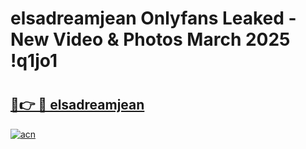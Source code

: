 # elsadreamjean Onlyfans Leaked - New Video & Photos March 2025 !q1jo1

# <h2><a href="https://owod31.iuczelnia.edu.pl?title=elsadreamjean&ref=q1jo1">🔗👉 🔴 elsadreamjean</a></h2>

[![acn](https://github.com/user-attachments/assets/0f9c940e-d8b0-45ae-aac7-cd30a18b3e1c)](https://owod31.iuczelnia.edu.pl?title=elsadreamjean&ref=q1jo1)

